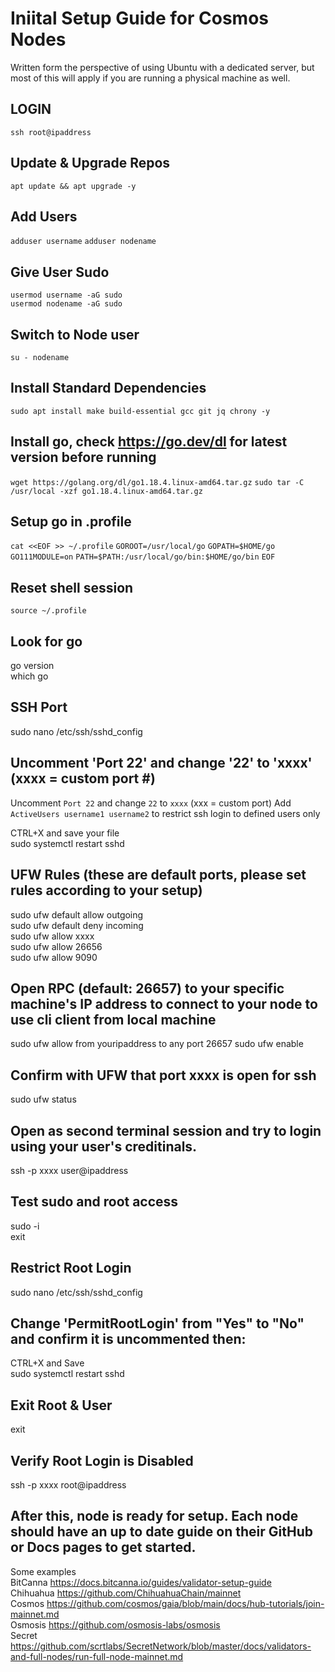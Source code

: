 # Iniital Setup Guide for Cosmos Nodes
Written form the perspective of using Ubuntu with a dedicated server, but most of this will apply if you are running a physical machine as well.

## LOGIN
`ssh root@ipaddress`

## Update & Upgrade Repos
`apt update && apt upgrade -y`

## Add Users
`adduser username` 
`adduser nodename`  

## Give User Sudo
`usermod username -aG sudo`  
`usermod nodename -aG sudo`

## Switch to Node user
`su - nodename`

## Install Standard Dependencies
`sudo apt install make build-essential gcc git jq chrony -y`

## Install go, check https://go.dev/dl for latest version before running
`wget https://golang.org/dl/go1.18.4.linux-amd64.tar.gz` 
`sudo tar -C /usr/local -xzf go1.18.4.linux-amd64.tar.gz`

## Setup go in .profile
`cat <<EOF >> ~/.profile` 
`GOROOT=/usr/local/go` 
`GOPATH=$HOME/go` 
`GO111MODULE=on` 
`PATH=$PATH:/usr/local/go/bin:$HOME/go/bin` 
`EOF`

## Reset shell session
`source ~/.profile`

## Look for go
go version  
which go

## SSH Port
sudo nano /etc/ssh/sshd_config

## Uncomment 'Port 22' and change '22' to 'xxxx' (xxxx = custom port #)

Uncomment `Port 22` and change `22` to `xxxx` (xxx = custom port)
Add `ActiveUsers username1 username2` to restrict ssh login to defined users only

CTRL+X and save your file  
sudo systemctl restart sshd

## UFW Rules (these are default ports, please set rules according to your setup)
sudo ufw default allow outgoing  
sudo ufw default deny incoming  
sudo ufw allow xxxx  
sudo ufw allow 26656  
sudo ufw allow 9090

## Open RPC (default: 26657) to your specific machine's IP address to connect to your node to use cli client from local machine
sudo ufw allow from youripaddress to any port 26657
sudo ufw enable

## Confirm with UFW that port xxxx is open for ssh
sudo ufw status

## Open as second terminal session and try to login using your user's creditinals.
ssh -p xxxx user@ipaddress

## Test sudo and root access
sudo -i  
exit

## Restrict Root Login
sudo nano /etc/ssh/sshd_config  
 
## Change 'PermitRootLogin' from "Yes" to "No" and confirm it is uncommented then: 
CTRL+X and Save  
sudo systemctl restart sshd

## Exit Root & User
exit

## Verify Root Login is Disabled
ssh -p xxxx root@ipaddress

## After this, node is ready for setup. Each node should have an up to date guide on their GitHub or Docs pages to get started.

Some examples  
BitCanna https://docs.bitcanna.io/guides/validator-setup-guide  
Chihuahua https://github.com/ChihuahuaChain/mainnet  
Cosmos https://github.com/cosmos/gaia/blob/main/docs/hub-tutorials/join-mainnet.md  
Osmosis https://github.com/osmosis-labs/osmosis  
Secret https://github.com/scrtlabs/SecretNetwork/blob/master/docs/validators-and-full-nodes/run-full-node-mainnet.md
